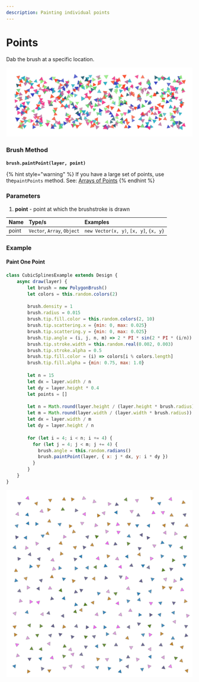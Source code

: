 ```yaml
---
description: Painting individual points
---
```


# Points

Dab the brush at a specific location.

![](../../.gitbook/assets/6167ae.png)

### Brush Method <a id="overview"></a>

**`brush.paintPoint(layer, point)`**

{% hint style="warning" %}
If you have a large set of points, use the`paintPoints` method. See: [Arrays of Points](arrays-of-points.md) 
{% endhint %}

### ‌Parameters‌

1. **point** - point at which the brushstroke is drawn

| Name | Type/s | Examples |
| :--- | :--- | :--- |
| point | `Vector`, `Array`, `Object` | `new Vector(x, y)`, `[x, y]`, `{x, y}` |

### Example

#### Paint One Point

```javascript
class CubicSplinesExample extends Design {
    async draw(layer) {
        let brush = new PolygonBrush()
        let colors = this.random.colors(2)

        brush.density = 1
        brush.radius = 0.015
        brush.tip.fill.color = this.random.colors(2, 10)
        brush.tip.scattering.x = {min: 0, max: 0.025}
        brush.tip.scattering.y = {min: 0, max: 0.025}
        brush.tip.angle = (i, j, n, m) => 2 * PI * sin(2 * PI * (i/n))
        brush.tip.stroke.width = this.random.real(0.002, 0.003)
        brush.tip.stroke.alpha = 0.5
        brush.tip.fill.color = (i) => colors[i % colors.length]
        brush.tip.fill.alpha = {min: 0.75, max: 1.0}
        
        let n = 15
        let dx = layer.width / n
        let dy = layer.height * 0.4
        let points = []
        
        let n = Math.round(layer.height / (layer.height * brush.radius))
        let m = Math.round(layer.width / (layer.width * brush.radius))
        let dx = layer.width / m
        let dy = layer.height / n
        
        for (let i = 4; i < n; i += 4) {
          for (let j = 4; j < m; j += 4) {
            brush.angle = this.random.radians()
            brush.paintPoint(layer, { x: j * dx, y: i * dy })
          }
        }
    }
}
```

![Example Output](../../.gitbook/assets/af62a3.png)



